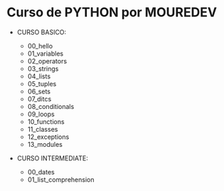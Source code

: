 # Curso de PYTHON por MOUREDEV

- CURSO BASICO:
  - 00_hello
  - 01_variables
  - 02_operators
  - 03_strings
  - 04_lists
  - 05_tuples
  - 06_sets
  - 07_ditcs
  - 08_conditionals
  - 09_loops
  - 10_functions
  - 11_classes
  - 12_exceptions
  - 13_modules
  
- CURSO INTERMEDIATE:
  - 00_dates
  - 01_list_comprehension